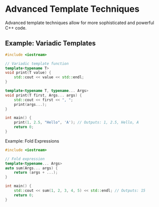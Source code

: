 # Advanced Template Techniques

Advanced template techniques allow for more sophisticated and powerful C++ code.

## Example: Variadic Templates

```cpp
#include <iostream>

// Variadic template function
template<typename T>
void print(T value) {
    std::cout << value << std::endl;
}

template<typename T, typename... Args>
void print(T first, Args... args) {
    std::cout << first << ", ";
    print(args...);
}

int main() {
    print(1, 2.5, "Hello", 'A'); // Outputs: 1, 2.5, Hello, A
    return 0;
}
```

Example: Fold Expressions

```cpp
#include <iostream>

// Fold expression
template<typename... Args>
auto sum(Args... args) {
    return (args + ...);
}

int main() {
    std::cout << sum(1, 2, 3, 4, 5) << std::endl; // Outputs: 15
    return 0;
}
```

